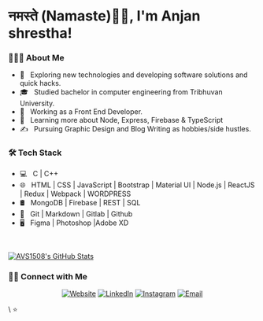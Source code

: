<h1>नमस्ते (Namaste)🙏🏻, I'm Anjan shrestha!</h1>

<h3> 👨🏻‍💻 About Me </h3>

- 🤔 &nbsp; Exploring new technologies and developing software solutions and quick hacks.
- 🎓 &nbsp; Studied bachelor in computer engineering from Tribhuvan University.
- 💼 &nbsp; Working as a Front End Developer.
- 🌱 &nbsp; Learning more about Node, Express, Firebase & TypeScript
- ✍️ &nbsp; Pursuing Graphic Design and Blog Writing as hobbies/side hustles.

<h3>🛠 Tech Stack</h3>

- 💻 &nbsp; C | C++
- 🌐 &nbsp; HTML | CSS  | JavaScript  | Bootstrap | Material UI | Node.js | ReactJS | Redux | Webpack | WORDPRESS
- 🛢 &nbsp; MongoDB | Firebase | REST | SQL
- 🔧 &nbsp; Git | Markdown | Gitlab | Github
- 🖥 &nbsp; Figma | Photoshop |Adobe XD

<br/>

[![AVS1508's GitHub Stats](https://github-readme-stats.vercel.app/api?username=anjanshrestha622&show_icons=true)](https://github.com/AVS1508)

<h3> 🤝🏻 Connect with Me </h3>

<p align="center">
<a href="shresthasudip08.com.np"><img alt="Website" src="https://img.shields.io/badge/Website-anjanshrestha622.com.np-yellow"></a>
<a href="https://www.linkedin.com/in/anjan-shrestha-7b6613165/"><img alt="LinkedIn" src="https://img.shields.io/badge/LinkedIn-Anjan shrestha-lightgrey"></a>
<a href="https://www.instagram.com/anjan_stha.5/"><img alt="Instagram" src="https://img.shields.io/badge/Instagram-anjan_stha.5-red&logo=instagram"></a>
<a href="mailto:anjanshrestha40@gmail.com"><img alt="Email" src="https://img.shields.io/badge/Mail-anjanshrestha40-orange"></a>
</p>
\
⭐️
